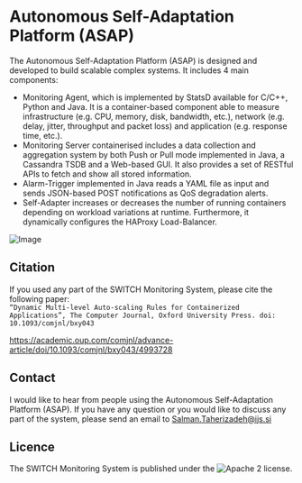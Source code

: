 # Autonomous Self-Adaptation Platform (ASAP)

The Autonomous Self-Adaptation Platform (ASAP) is designed and developed to build scalable complex systems. It includes 4 main components:
* Monitoring Agent, which is implemented by StatsD available for C/C++, Python and Java. It is a container-based component able to measure infrastructure (e.g. CPU, memory, disk, bandwidth, etc.), network (e.g. delay, jitter, throughput and packet loss) and application (e.g. response time, etc.).
* Monitoring Server containerised includes a data collection and aggregation system by both Push or Pull mode implemented in Java, a Cassandra TSDB and a Web-based GUI. It also provides a set of RESTful APIs to fetch and show all stored information.
* Alarm-Trigger implemented in Java reads a YAML file as input and sends JSON-based POST notifications as QoS degradation alerts.
* Self-Adapter increases or decreases the number of running containers depending on workload variations at runtime. Furthermore, it dynamically configures the HAProxy Load-Balancer.

![Image](https://media-exp1.licdn.com/media-proxy/ext?w=800&h=800&f=n&hash=WlzlpYOo6Zp%2BSw4ktaKIY3RB05c%3D&ora=1%2CaFBCTXdkRmpGL2lvQUFBPQ%2CxAVta5g-0R6jnhodx1Ey9KGTqAGj6E5DQJHUA3L0CHH05IbfPWi6KMTZeOOh9kASfSoHjQBgeO-1STS1R47tKti7KN1w3cS2IZn5agYUbhl4j3lK6w)


## Citation
If you used any part of the SWITCH Monitoring System, please cite the following paper:
<br />`“Dynamic Multi-level Auto-scaling Rules for Containerized Applications”, The Computer Journal, Oxford University Press. doi: 10.1093/comjnl/bxy043`

https://academic.oup.com/comjnl/advance-article/doi/10.1093/comjnl/bxy043/4993728

## Contact
I would like to hear from people using the Autonomous Self-Adaptation Platform (ASAP). If you have any question or you would like to discuss any part of the system, please send an email to Salman.Taherizadeh@ijs.si 

## Licence
The SWITCH Monitoring System is published under the ![Apache 2 license](https://github.com/salmant/ASAP/blob/master/LICENSE).
